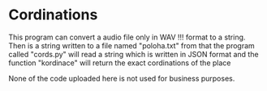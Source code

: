 # Cordinations
This program can convert a audio file only in WAV !!! format to a string.
Then is a string written to a file named "poloha.txt" from that the program called 
"cords.py" will read a string which is written in JSON format and the function "kordinace" will return
the exact cordinations of the place

None of the code uploaded here is not used for business purposes.
